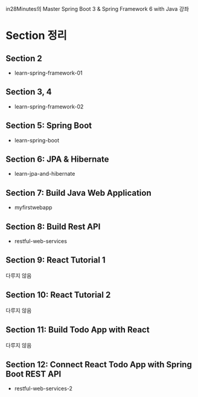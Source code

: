in28Minutes의 Master Spring Boot 3 & Spring Framework 6 with Java 강좌

# Section 정리
## Section 2
- learn-spring-framework-01

## Section 3, 4
- learn-spring-framework-02

## Section 5: Spring Boot
- learn-spring-boot

## Section 6: JPA & Hibernate
- learn-jpa-and-hibernate

## Section 7: Build Java Web Application
- myfirstwebapp

## Section 8: Build Rest API
- restful-web-services

## Section 9: React Tutorial 1
다루지 않음

## Section 10: React Tutorial 2
다루지 않음

## Section 11: Build Todo App with React
다루지 않음

## Section 12: Connect React Todo App with Spring Boot REST API
- restful-web-services-2